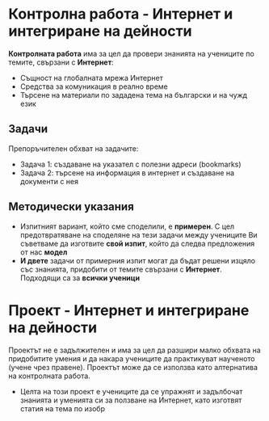 # Контролна работа - Интернет и интегриране на дейности 

**Контролната работа** има за цел да провери знанията на учениците по темите, свързани с **Интернет**:
- Същност на глобалната мрежа Интернет
- Средства за комуникация в реално време
- Търсене на материали по зададена тема на български и на чужд език

## Задачи
Препоръчителен обхват на задачите:
 - Задача 1: създаване на указател с полезни адреси (bookmarks)
 - Задача 2: търсене на информация в интернет и създаване на документи с нея
 
## Методически указания
 - Изпитният вариант, който сме споделили, е **примерен**. С цел предотвратяване на споделяне на тези задачи между учениците Ви съветваме да изготвите **свой изпит**, който да следва предложения от нас **модел**
 - **И двете** задачи от примерния изпит могат да бъдат решени изцяло със знанията, придобити от темите свързани с **Интернет**. Подходящи са за **всички ученици**

# Проект - Интернет и интегриране на дейности
Проектът не е задължителен и има за цел да разшири малко обхвата на придобитите умения и да накара учениците да практикуват наученото (учене чрез правене). Проектът може да се използва като алтернатива на контролната работа.
 - Целта на този проект е учениците да се упражнят и задълбочат знанията и уменията си за ползване на Интернет, като изготвят статия на тема по изобр
